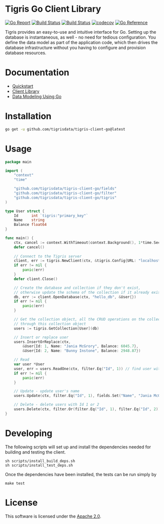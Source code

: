 # Tigris Go Client Library

[![Go Report](https://goreportcard.com/badge/github.com/tigrisdata/tigris-client-go)](https://goreportcard.com/report/github.com/tigrisdata/tigris-client-go)
[![Build Status](https://github.com/tigrisdata/tigris-client-go/workflows/go-test/badge.svg)]()
[![Build Status](https://github.com/tigrisdata/tigris-client-go/workflows/go-lint/badge.svg)]()
[![codecov](https://codecov.io/gh/tigrisdata/tigris-client-go/branch/main/graph/badge.svg)](https://codecov.io/gh/tigrisdata/tigris-client-go)
[![Go Reference](https://pkg.go.dev/badge/github.com/tigrisdata/tigris-client-go.svg)](https://pkg.go.dev/github.com/tigrisdata/tigris-client-go)

Tigris provides an easy-to-use and intuitive interface for Go. Setting up 
the database is instantaneous, as well - no need for tedious configuration. 
You define the data model as part of the application code, which then drives 
the database infrastructure without you having to configure and provision 
database resources.

# Documentation
- [Quickstart](https://docs.tigrisdata.com/quickstart/with-go)
- [Client Library](https://docs.tigrisdata.com/client-libraries/go)
- [Data Modeling Using Go](https://docs.tigrisdata.com/datamodels/using-go)

# Installation

```sh
go get -u github.com/tigrisdata/tigris-client-go@latest
```

# Usage

```go
package main

import (
	"context"
	"time"

	"github.com/tigrisdata/tigris-client-go/fields"
	"github.com/tigrisdata/tigris-client-go/filter"
	"github.com/tigrisdata/tigris-client-go/tigris"
)

type User struct {
	Id      int `tigris:"primary_key"`
	Name    string
	Balance float64
}

func main() {
	ctx, cancel := context.WithTimeout(context.Background(), 1*time.Second)
	defer cancel()
	
	// Connect to the Tigris server
	client, err := tigris.NewClient(ctx, &tigris.Config{URL: "localhost:8081"})
	if err != nil {
		panic(err)
	}
	defer client.Close()

	// Create the database and collection if they don't exist,
	// otherwise update the schema of the collection if it already exists
	db, err := client.OpenDatabase(ctx, "hello_db", &User{})
	if err != nil {
		panic(err)
	}

	// Get the collection object, all the CRUD operations on the collection will be performed
	// through this collection object
	users := tigris.GetCollection[User](db)

	// Insert or replace user
	users.InsertOrReplace(ctx,
		&User{Id: 1, Name: "Jania McGrory", Balance: 6045.7},
		&User{Id: 2, Name: "Bunny Instone", Balance: 2948.87})

	// Read
	var user *User
	user, err = users.ReadOne(ctx, filter.Eq("Id", 1)) // find user with Id 1
	if err != nil {
		panic(err)
	}

	// Update - update user's name
	users.Update(ctx, filter.Eq("Id", 1), fields.Set("Name", "Jania McGrover"))

	// Delete - delete users with Id 1 or 2
	users.Delete(ctx, filter.Or(filter.Eq("Id", 1), filter.Eq("Id", 2)))
}
```

# Developing

The following scripts will set up and install the dependencies needed for 
building and testing the client.

```shell
sh scripts/install_build_deps.sh
sh scripts/install_test_deps.sh
```

Once the dependencies have been installed, the tests can be run simply by

```shell
make test
```

# License

This software is licensed under the [Apache 2.0](LICENSE).
